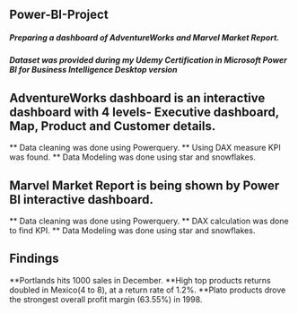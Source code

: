 ## Power-BI-Project
##### Preparing a dashboard of AdventureWorks and Marvel Market Report.
##### Dataset was provided during my Udemy Certification in Microsoft Power BI for Business Intelligence Desktop version

## AdventureWorks dashboard is an interactive dashboard with 4 levels- Executive dashboard, Map, Product and Customer details.
** Data cleaning was done using Powerquery.
** Using DAX measure KPI was found.
** Data Modeling was done using star and snowflakes.


## Marvel Market Report is being shown by Power BI interactive dashboard.
** Data cleaning was done using Powerquery.
** DAX calculation was done to find KPI.
** Data Modeling was done using star and snowflakes.
## Findings
**Portlands hits 1000 sales in December.
**High top products returns doubled in Mexico(4 to 8), at a return rate of 1.2%.
**Plato products drove the strongest overall profit margin (63.55%) in 1998.
